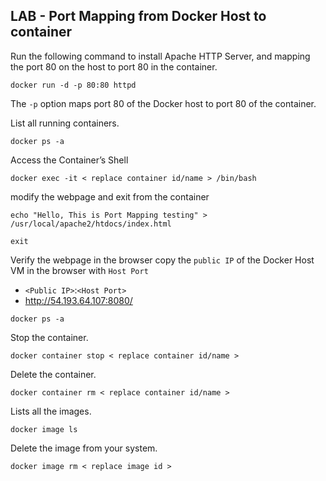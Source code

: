 ## LAB - Port Mapping from Docker Host to container

Run the following command to install Apache HTTP Server, and mapping the port 80 on the host to port 80 in the container.
```
docker run -d -p 80:80 httpd
```
The `-p` option maps port 80 of the Docker host to port 80 of the container.

List all running containers.
```
docker ps -a
```
Access the Container’s Shell
```
docker exec -it < replace container id/name > /bin/bash
```
modify the webpage and exit from the container
```
echo "Hello, This is Port Mapping testing" > /usr/local/apache2/htdocs/index.html
```

```
exit
```
Verify the webpage in the browser
copy the `public IP` of the Docker Host VM in the browser with `Host Port`
* `<Public IP>`:`<Host Port>`
* http://54.193.64.107:8080/
```
docker ps -a
```
Stop the container.
```
docker container stop < replace container id/name >
```
Delete the container.
```
docker container rm < replace container id/name >
```
Lists all the images.
```
docker image ls
```
Delete the image from your system.
```
docker image rm < replace image id >
```

